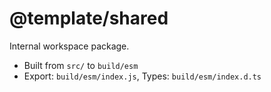 # @template/shared

Internal workspace package.

- Built from `src/` to `build/esm`
- Export: `build/esm/index.js`, Types: `build/esm/index.d.ts`
